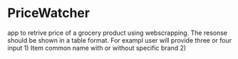 # PriceWatcher
app to retrive price of a grocery product using webscrapping. The resonse should be shown in a table format. For exampl user will provide three or four input 1) Item common name with or without specific brand 2) 
